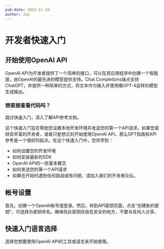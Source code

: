 ```yaml
---
pub-date: 2023-11-10
author: Jay
---
```


# 开发者快速入门
## 开始使用OpenAI API
OpenAI API为开发者提供了一个简单的接口，可以在其应用程序中创建一个智能层，由OpenAI的最先进的模型提供支持。Chat Completions端点支持ChatGPT，并提供一种简单的方式，将文本作为输入并使用像GPT-4这样的模型生成输出。

### 想直接查看代码吗？
跳过快速入门，深入了解API参考文档。

这个快速入门旨在帮助您设置本地开发环境并发送您的第一个API请求。如果您是经验丰富的开发者，或者只是想立刻开始使用OpenAI API，那么GPT指南和API参考是一个很好的起点。在这个快速入门中，您将学到：

- 如何设置您的开发环境
- 如何安装最新的SDK
- OpenAI API的一些基本概念
- 如何发送您的第一个API请求
- 如果在开始时遇到任何挑战或有问题，请加入我们的开发者论坛。

## 帐号设置
首先，创建一个OpenAI帐号或登录。然后，转到API密钥页面，点击"创建新的密钥"，可选择为密钥命名。确保将此密钥存放在安全的地方，不要与任何人分享。

## 快速入门语言选择
选择您想要使用OpenAI API的工具或语言来开始使用。